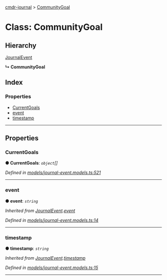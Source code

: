 [cmdr-journal](../README.md) > [CommunityGoal](../classes/communitygoal.md)



# Class: CommunityGoal

## Hierarchy


 [JournalEvent](journalevent.md)

**↳ CommunityGoal**







## Index

### Properties

* [CurrentGoals](communitygoal.md#currentgoals)
* [event](communitygoal.md#event)
* [timestamp](communitygoal.md#timestamp)



---
## Properties
<a id="currentgoals"></a>

###  CurrentGoals

**●  CurrentGoals**:  *`object`[]* 

*Defined in [models/journal-event.models.ts:521](https://github.com/chrisbruford/cmdr-journal/blob/5b08b7d/src/models/journal-event.models.ts#L521)*





___

<a id="event"></a>

###  event

**●  event**:  *`string`* 

*Inherited from [JournalEvent](journalevent.md).[event](journalevent.md#event)*

*Defined in [models/journal-event.models.ts:14](https://github.com/chrisbruford/cmdr-journal/blob/5b08b7d/src/models/journal-event.models.ts#L14)*





___

<a id="timestamp"></a>

###  timestamp

**●  timestamp**:  *`string`* 

*Inherited from [JournalEvent](journalevent.md).[timestamp](journalevent.md#timestamp)*

*Defined in [models/journal-event.models.ts:15](https://github.com/chrisbruford/cmdr-journal/blob/5b08b7d/src/models/journal-event.models.ts#L15)*





___


